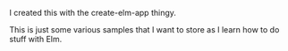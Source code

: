 I created this with the create-elm-app thingy. 

This is just some various samples that I want to store as I learn how to do stuff with Elm.
